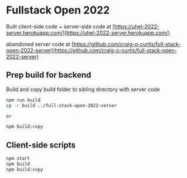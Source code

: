 # Fullstack Open 2022

Built client-side code + server-side code at
[https://uhel-2022-server.herokuapp.com/](https://uhel-2022-server.herokuapp.com/)

abandoned server code at [https://github.com/craig-o-curtis/full-stack-open-2022-server](https://github.com/craig-o-curtis/full-stack-open-2022-server)

## Prep build for backend

Build and copy build folder to sibling directory with server code

```bash
npm run build
cp -r build ../full-stack-open-2022-server

or

npm build:copy
```

## Client-side scripts

```bash
npm start
npm build
npm build:copy
```
